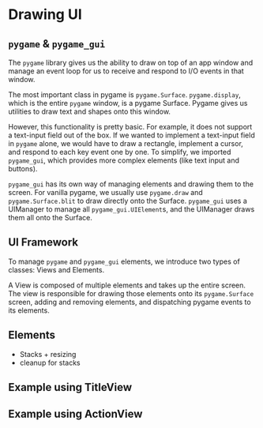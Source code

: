 # Drawing UI

## `pygame` & `pygame_gui`

The `pygame` library gives us the ability to draw on top of an app window and manage an event loop for us to 
receive and respond to I/O events in that window.

The most important class in pygame is `pygame.Surface`. `pygame.display`, which is the entire `pygame` window, is a pygame
Surface. Pygame gives us utilities to draw text and shapes onto this window.

However, this functionality is pretty basic. For example, it does not support a text-input field out of the box. If we 
wanted to implement a text-input field in `pygame` alone, we would have to draw a rectangle, implement a cursor, and respond
to each key event one by one. To simplify, we imported `pygame_gui`, which provides more complex elements (like text input and buttons).

`pygame_gui` has its own way of managing elements and drawing them to the screen. For vanilla pygame, we usually
use `pygame.draw` and `pygame.Surface.blit` to draw directly onto the Surface. `pygame_gui` uses a UIManager to 
manage all `pygame_gui.UIElement`s, and the UIManager draws them all onto the Surface.

## UI Framework

To manage `pygame` and `pygame_gui` elements, we introduce two types of classes: Views and Elements. 

A View is composed of multiple elements and takes up the entire screen. The view is responsible for drawing those
elements onto its `pygame.Surface` screen, adding and removing elements, and dispatching pygame events to its elements.


## Elements

- Stacks + resizing
- cleanup for stacks


## Example using TitleView


## Example using ActionView